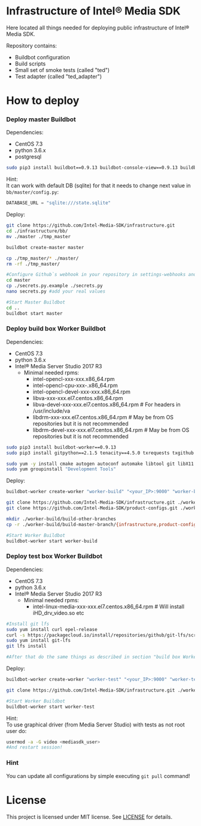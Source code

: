 # Infrastructure of Intel® Media SDK
Here located all things needed for deploying public infrastructure of Intel® Media SDK.  
  
Repository contains:  
- Buildbot configuration
- Build scripts
- Small set of smoke tests (called "ted")
- Test adapter (called "ted_adapter")


# How to deploy
### Deploy master Buildbot
Dependencies:
- CentOS 7.3
- python 3.6.x
- postgresql

```bash
sudo pip3 install buildbot==0.9.13 buildbot-console-view==0.9.13 buildbot-waterfall-view==0.9.13 buildbot-grid-view==0.9.13 buildbot-www==0.9.13
```
Hint:  
It can work with default DB (sqlite) for that it needs to change next value in `bb/master/config.py`:
```python
DATABASE_URL = "sqlite:///state.sqlite"
```

Deploy:
```bash
git clone https://github.com/Intel-Media-SDK/infrastructure.git
cd ./infrastructure/bb/
mv ./master ./tmp_master

buildbot create-master master

cp ./tmp_master/* ./master/
rm -rf ./tmp_master/

#Configure Github`s webhook in your repository in settings-webhooks and create Github`s token after that do:
cd master
cp ./secrets.py.example ./secrets.py
nano secrets.py #add your real values

#Start Master Buildbot
cd ..
buildbot start master

```
### Deploy build box Worker Buildbot
Dependencies:
- CentOS 7.3
- python 3.6.x
- Intel® Media Server Studio 2017 R3
  - Minimal needed rpms:
    - intel-opencl-xxx-xxx.x86_64.rpm
    - intel-opencl-cpu-xxx-.x86_64.rpm
    - intel-opencl-devel-xxx-xxx.x86_64.rpm
    - libva-xxx-xxx.el7.centos.x86_64.rpm
    - libva-devel-xxx-xxx.el7.centos.x86_64.rpm   # For headers in /usr/include/va
    - libdrm-xxx-xxx.el7.centos.x86_64.rpm        # May be from OS repositories but it is not recommended
    - libdrm-devel-xxx-xxx.el7.centos.x86_64.rpm  # May be from OS repositories but it is not recommended
```bash
sudo pip3 install buildbot-worker==0.9.13
sudo pip3 install gitpython==2.1.5 tenacity==4.5.0 txrequests txgithub service_identity

sudo yum -y install cmake autogen autoconf automake libtool git libX11 libXext-devel libX11-devel libXext libXfixes libXfixes-devel libdrm-devel mesa-dri-drivers libGL libGL-devel numactl-devel numad
sudo yum groupinstall "Development Tools"
```
Deploy:
```bash
buildbot-worker create-worker "worker-build" "<your_IP>:9000" "worker-build" "pass"

git clone https://github.com/Intel-Media-SDK/infrastructure.git ./worker-build/build-master-branch/infrastructure
git clone https://github.com/Intel-Media-SDK/product-configs.git ./worker-build/build-master-branch/product-configs

mkdir ./worker-build/build-other-branches
cp -r ./worker-build/build-master-branch/{infrastructure,product-configs} ./worker-build/build-other-branches/

#Start Worker Buildbot
buildbot-worker start worker-build
```

### Deploy test box Worker Buildbot
Dependencies:
- CentOS 7.3
- python 3.6.x
- Intel® Media Server Studio 2017 R3
  - Minimal needed rpms:
    - intel-linux-media-xxx-xxx.el7.centos.x86_64.rpm  # Will install iHD_drv_video.so etc

```bash
#Install git lfs
sudo yum install curl epel-release
curl -s https://packagecloud.io/install/repositories/github/git-lfs/script.rpm.sh | sudo bash
sudo yum install git-lfs
git lfs install

#After that do the same things as described in section "build box Worker"
```

Deploy:
```bash
buildbot-worker create-worker "worker-test" "<your_IP>:9000" "worker-test" "pass"

git clone https://github.com/Intel-Media-SDK/infrastructure.git ./worker-test/test/infrastructure

#Start Worker Buildbot
buildbot-worker start worker-test
```
Hint:  
To use graphical driver (from Media Server Studio) with tests as not root user do: 
```bash
usermod -a -G video <mediasdk_user>
#And restart session!
```

### Hint
You can update all configurations by simple executing `git pull` command!


# License
This project is licensed under MIT license. See [LICENSE](./LICENSE) for details.
